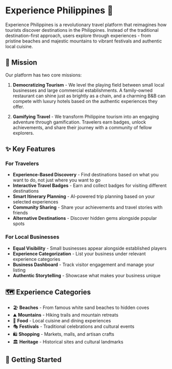 # Experience Philippines 🌴

Experience Philippines is a revolutionary travel platform that reimagines how tourists discover destinations in the Philippines. Instead of the traditional destination-first approach, users explore through experiences - from pristine beaches and majestic mountains to vibrant festivals and authentic local cuisine.

## 🎯 Mission

Our platform has two core missions:

1. **Democratizing Tourism** - We level the playing field between small local businesses and large commercial establishments. A family-owned restaurant can shine just as brightly as a chain, and a charming B&B can compete with luxury hotels based on the authentic experiences they offer.

2. **Gamifying Travel** - We transform Philippine tourism into an engaging adventure through gamification. Travelers earn badges, unlock achievements, and share their journey with a community of fellow explorers.

## ✨ Key Features

### For Travelers
- **Experience-Based Discovery** - Find destinations based on what you want to do, not just where you want to go
- **Interactive Travel Badges** - Earn and collect badges for visiting different destinations
- **Smart Itinerary Planning** - AI-powered trip planning based on your selected experiences
- **Community Sharing** - Share your achievements and travel stories with friends
- **Alternative Destinations** - Discover hidden gems alongside popular spots

### For Local Businesses
- **Equal Visibility** - Small businesses appear alongside established players
- **Experience Categorization** - List your business under relevant experience categories
- **Business Dashboard** - Track visitor engagement and manage your listing
- **Authentic Storytelling** - Showcase what makes your business unique

## 🗺️ Experience Categories

- 🏖️ **Beaches** - From famous white sand beaches to hidden coves
- ⛰️ **Mountains** - Hiking trails and mountain retreats
- 🍜 **Food** - Local cuisine and dining experiences
- 🎭 **Festivals** - Traditional celebrations and cultural events
- 🛍️ **Shopping** - Markets, malls, and artisan crafts
- 🏛️ **Heritage** - Historical sites and cultural landmarks

## 🚀 Getting Started
